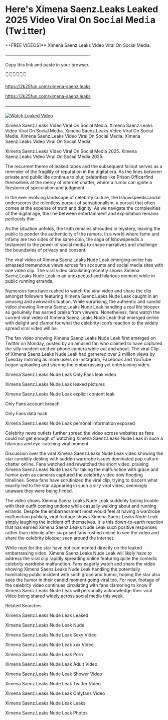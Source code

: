# Here's Ximena Saenz.Leaks Leaked 2025 Video Viral On Soc𝚒al Med𝚒a (Tw𝚒tter)

++FREE VIDEOS]** Ximena Saenz.Leaks Video Viral On Social Media.

———————————————————-

Copy this link and paste in your browser.

👇👇👇👇👇👇

https://2k25fun.com/ximena-saenz.leaks

https://2k25fun.com/ximena-saenz.leaks

———————————————————-

[![Watch Leaked Video](https://miro.medium.com/v2/resize:fit:828/format:webp/1*cilzJN44JGOrTw9NJCrNHA.gif "Watch Leaked Video")](https://2k25fun.com/ximena-saenz.leaks)

Ximena Saenz.Leaks Video Viral On Social Media. Ximena Saenz.Leaks Video Viral On Social Media. Ximena Saenz.Leaks Video Viral On Social Media. Ximena Saenz.Leaks Video Viral On Social Media. Ximena Saenz.Leaks Video Viral On Social Media.

Ximena Saenz.Leaks Video Viral On Social Media 2025. Ximena Saenz.Leaks Video Viral On Social Media 2025.

The recurrent theme of leaked tapes and the subsequent fallout serves as a reminder of the fragility of reputation in the digital era. As the lines between private and public life continue to blur, celebrities like Prison Officerfind themselves at the mercy of internet chatter, where a rumor can ignite a firestorm of speculation and judgment.

In the ever evolving landscape of celebrity culture, the Ishowspeedscandal underscores the relentless pursuit of sensationalism, a pursuit that often comes at the expense of truth and dignity. As we navigate the complexities of the digital age, the line between entertainment and exploitation remains perilously thin.

As the situation unfolds, the truth remains shrouded in mystery, leaving the public to ponder the authenticity of the rumors. In a world where fame and infamy are two sides of the same coin, the saga of Ishowspeedis a testament to the power of social media to shape narratives and challenge the boundaries of privacy and consent.

The viral video of Ximena Saenz.Leaks Nude Leak emerging online has amassed tremendous views across fan accounts and social media sites with one video clip. The viral video circulating recently shows Ximena Saenz.Leaks Nude Leak in an unexpected and hilarious moment while in public running errands.

Numerous fans have rushed to watch the viral video and share the clip amongst followers featuring Ximena Saenz.Leaks Nude Leak caught in an amusing and awkward situation. While surprising, the authentic and candid video showing Ximena Saenz.Leaks Nude Leak handling a real life blooper so genuinely has earned praise from viewers. Nonetheless, fans watch the current viral video of Ximena Saenz.Leaks Nude Leak that emerged online with delight and clamor for what the celebrity icon’s reaction to the widely spread viral video will be.

The fan video showing Ximena Saenz.Leaks Nude Leak first emerged on Twitter on Monday, posted by an amused fan who claimed to have captured the silly incident on their phone camera while out and about. The viral Clip of Ximena Saenz.Leaks Nude Leak had garnered over 2 million views by Tuesday morning as more users on Instagram, Facebook and YouTube began uploading and sharing the embarrassing yet entertaining video.

Ximena Saenz.Leaks Nude Leak Only Fans leak video

Ximena Saenz.Leaks Nude Leak leaked pictures

Ximena Saenz.Leaks Nude Leak explicit content leak

Only Fans account breach

Only Fans data hack

Ximena Saenz.Leaks Nude Leak personal information exposed

Celebrity news outlets further spread the video across websites as fans could not get enough of watching Ximena Saenz.Leaks Nude Leak in such a hilarious and eye-catching viral moment.

Discussion over the viral Ximena Saenz.Leaks Nude Leak video showing the star candidly dealing with sudden wardrobe issues dominated pop culture chatter online. Fans watched and rewatched the short video, praising Ximena Saenz.Leaks Nude Leak for taking the malfunction with grace and humor even as cameras captured the celebrity video now flooding timelines. Some fans have scrutinized the viral clip, trying to discern what exactly led to the star appearing in such a silly viral video, seemingly unaware they were being filmed.

The video shows Ximena Saenz.Leaks Nude Leak suddenly facing trouble with their outfit coming undone while casually walking about and running errands. Despite the embarrassment most would feel at having a wardrobe malfunction publicly, viral footage shows Ximena Saenz.Leaks Nude Leak simply laughing the incident off themselves. It is this down-to-earth reaction that has earned Ximena Saenz.Leaks Nude Leak such positive responses rather than ridicule after surprised fans rushed online to see the video and share the celebrity blooper seen around the internet.

While reps for the star have not commented directly on the leaked embarrassing video, Ximena Saenz.Leaks Nude Leak will likely have to address the viral clip rapidly spreading online featuring quite the comedic celebrity wardrobe malfunction. Fans eagerly watch and share the video showing Ximena Saenz.Leaks Nude Leak handling the potentially humiliating public incident with such grace and humor, hoping the star also sees the humor in their candid moment going viral too. For now, footage of the celebrity video continues circulating with fans clamoring to know if Ximena Saenz.Leaks Nude Leak will personally acknowledge their viral video being shared widely across social media this week.

Related Searches

Ximena Saenz.Leaks Nude Leak Leaked

Ximena Saenz.Leaks Nude Leak Nude

Ximena Saenz.Leaks Nude Leak Sexy Video

Ximena Saenz.Leaks Nude Leak xxx Video

Ximena Saenz.Leaks Nude Leak Porn

Ximena Saenz.Leaks Nude Leak Adult Video

Ximena Saenz.Leaks Nude Leak Shower Video

Ximena Saenz.Leaks Nude Leak Twitter Video

Ximena Saenz.Leaks Nude Leak Onlyfans Video

Ximena Saenz.Leaks Nude Leak Leaks

Ximena Saenz.Leaks Nude Leak Photos